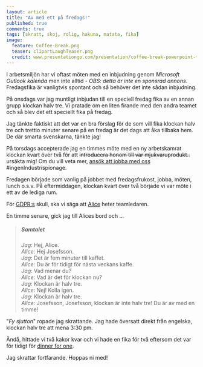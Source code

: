 ```yaml
---
layout: article
title: "Av med ett på fredags!"
published: true
comments: true
tags: [skratt, skoj, rolig, hakuna, matata, fika]
image:
  feature: Coffee-Break.png
  teaser: clipartLaughTeaser.png
  credit: www.presentationgo.com/presentation/coffee-break-powerpoint-template/
---
```


I arbetsmiljön har vi oftast möten med en inbjudning genom *Microsoft Outlook kalenda* men inte alltid - *OBS: detta är inte en sponsrad annons*. Fredagsfika är vanligtvis spontant och så behöver det inte sådan inbjudning.

På onsdags var jag muntligt inbjudan till en speciell fredag fika av en annan grupp klockan halv tre. Vi pratade om en liten firande med den andra teamet och så blev det ett speciellt fika på fredag.

Jag tänkte faktiskt att det var en bra förslag för de som vill fika klockan halv tre och trettio minuter senare på en fredag är det dags att åka tillbaka hem. De där smarta svenskarna, tänkte jag!

På torsdags accepterade jag en timmes möte med en ny arbetskamrat klockan kvart över två för att ~~introducera honom till var mjukvaruprodukt..~~ ursäkta mig! Om du vill veta mer, [ansök att jobba med oss](https://careers.smartrecruiters.com/BoschGroup/sweden) #ingenIndustrispionage.

Fredagen började som vanlig på jobbet med fredagsfrukost, jobba, möten, lunch o.s.v. På eftermiddagen, klockan kvart över två började vi var möte i ett av de lediga rum.

För [GDPR:s](https://sv.wikipedia.org/wiki/Dataskyddsf%C3%B6rordningen) skull, ska vi säga att [Alice](https://hejsweden.com/en/swedish-names-lists-statistics/) heter teamledaren.

En timme senare, gick jag till Alices bord och ...

> ##### Samtalet
> *Jag*: Hej, Alice. <br>
> *Alice*: Hej Josefsson. <br>
> *Jag*: Det är fem minuter till kaffet. <br>
> *Alice*: Du är för tidigt för nästa veckans kaffe. <br>
> *Jag*: Vad menar du? <br>
> *Alice*: Vad är det för klockan nu? <br>
> *Jag*: Klockan är halv tre. <br>
> *Alice*: Nej! Kolla igen. <br>
> *Jag*: Klockan är halv tre. <br>
> *Alice*: Josefsson, Josefsson, klockan är inte halv tre! Du är av med en timme!

"*Fy sjutton*" ropade jag skrattande. Jag hade översatt direkt från engelska, klockan halv tre att mena 3:30 pm.

Ändå, hittade vi två kakor kvar och vi hade en fika för två eftersom det var för tidigt för [dinner for one](https://www.youtube.com/watch?v=BN9edpdCH7c).

Jag skrattar fortfarande. Hoppas ni med!
